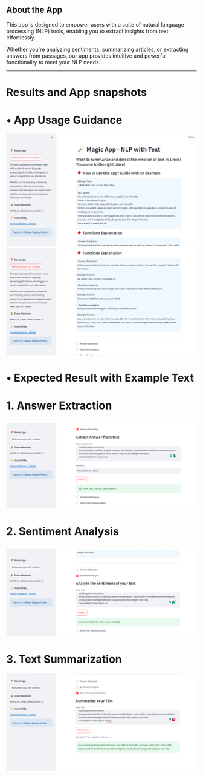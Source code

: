 ## About the App
This app is designed to empower users with a suite of natural language processing (NLP) tools, enabling you to extract insights from text effortlessly.

Whether you're analyzing sentiments, summarizing articles, or extracting answers from passages, our app provides intuitive and powerful functionality to meet your NLP needs.

---

# Results and App snapshots
# • App Usage Guidance
![Alt text](intro1.png)
![Alt text](intro2.png)

# • Expected Result with Example Text
# 1. Answer Extraction
![Alt text](function1.png)
---
# 2. Sentiment Analysis
![Alt text](function2.png)
---
# 3. Text Summarization
![Alt text](function3.png)
